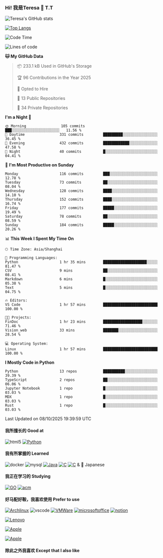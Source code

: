 ### Hi! 我是Teresa 👋 T.T 
![Teresa's GitHub stats](https://badgesystem.vercel.app/api?username=Teresa-CoCo&count_private=true)

[![Top Langs](https://badgesystem.vercel.app/api/top-langs/?username=Teresa-CoCo&count_private=true&layout=compact)](https://github.com/anuraghazra/github-readme-stats)
<!--START_SECTION:waka-->
![Code Time](http://img.shields.io/badge/Code%20Time-44%20hrs%2046%20mins-blue)

![Lines of code](https://img.shields.io/badge/From%20Hello%20World%20I%27ve%20Written-1.0%20million%20lines%20of%20code-blue)

**🐱 My GitHub Data** 

> 📦 233.1 kB Used in GitHub's Storage 
 > 
> 🏆 96 Contributions in the Year 2025
 > 
> 💼 Opted to Hire
 > 
> 📜 13 Public Repositories 
 > 
> 🔑 34 Private Repositories 
 > 
**I'm a Night 🦉** 

```text
🌞 Morning                105 commits         ███░░░░░░░░░░░░░░░░░░░░░░   11.56 % 
🌆 Daytime                331 commits         █████████░░░░░░░░░░░░░░░░   36.45 % 
🌃 Evening                432 commits         ████████████░░░░░░░░░░░░░   47.58 % 
🌙 Night                  40 commits          █░░░░░░░░░░░░░░░░░░░░░░░░   04.41 % 
```
📅 **I'm Most Productive on Sunday** 

```text
Monday                   116 commits         ███░░░░░░░░░░░░░░░░░░░░░░   12.78 % 
Tuesday                  73 commits          ██░░░░░░░░░░░░░░░░░░░░░░░   08.04 % 
Wednesday                128 commits         ████░░░░░░░░░░░░░░░░░░░░░   14.10 % 
Thursday                 152 commits         ████░░░░░░░░░░░░░░░░░░░░░   16.74 % 
Friday                   177 commits         █████░░░░░░░░░░░░░░░░░░░░   19.49 % 
Saturday                 78 commits          ██░░░░░░░░░░░░░░░░░░░░░░░   08.59 % 
Sunday                   184 commits         █████░░░░░░░░░░░░░░░░░░░░   20.26 % 
```


📊 **This Week I Spent My Time On** 

```text
🕑︎ Time Zone: Asia/Shanghai

💬 Programming Languages: 
Python                   1 hr 35 mins        ████████████████████░░░░░   81.47 % 
CSV                      9 mins              ██░░░░░░░░░░░░░░░░░░░░░░░   08.41 % 
Markdown                 6 mins              █░░░░░░░░░░░░░░░░░░░░░░░░   05.38 % 
Text                     5 mins              █░░░░░░░░░░░░░░░░░░░░░░░░   04.75 % 

🔥 Editors: 
VS Code                  1 hr 57 mins        █████████████████████████   100.00 % 

🐱‍💻 Projects: 
FinDoc                   1 hr 23 mins        ██████████████████░░░░░░░   71.46 % 
Vision_web               33 mins             ███████░░░░░░░░░░░░░░░░░░   28.54 % 

💻 Operating System: 
Linux                    1 hr 57 mins        █████████████████████████   100.00 % 
```

**I Mostly Code in Python** 

```text
Python                   13 repos            ██████████░░░░░░░░░░░░░░░   39.39 % 
TypeScript               2 repos             ██░░░░░░░░░░░░░░░░░░░░░░░   06.06 % 
Jupyter Notebook         1 repo              █░░░░░░░░░░░░░░░░░░░░░░░░   03.03 % 
MDX                      1 repo              █░░░░░░░░░░░░░░░░░░░░░░░░   03.03 % 
Rust                     1 repo              █░░░░░░░░░░░░░░░░░░░░░░░░   03.03 % 
```




 Last Updated on 08/10/2025 19:39:59 UTC
<!--END_SECTION:waka-->

#### 我所擅长的 Good at

![html5](https://img.shields.io/badge/HTML5-E34F26?style=for-the-badge&logo=html5&logoColor=white)
<a href='https://github.com/shivamkapasia0' target="_blank"><img alt='Python' src='https://img.shields.io/badge/Python-100000?style=for-the-badge&logo=Python&logoColor=white&labelColor=black&color=black'/></a>

#### 我有所掌握的 Learned

![docker](https://img.shields.io/badge/docker-%230db7ed.svg?style=for-the-badge&logo=docker&logoColor=white)
![mysql](https://img.shields.io/badge/MySQL-00000F?style=for-the-badge&logo=mysql&logoColor=white)
<a href='https://github.com/shivamkapasia0' target="_blank"><img alt='Java' src='https://img.shields.io/badge/Java-100000?style=for-the-badge&logo=java&logoColor=white&labelColor=black&color=black'/></a>
<a href='https://github.com/shivamkapasia0' target="_blank"><img alt='C' src='https://img.shields.io/badge/C-100000?style=for-the-badge&logo=C&logoColor=white&labelColor=black&color=black'/></a>
<a href='https://github.com/shivamkapasia0' target="_blank"><img alt='C' src='https://img.shields.io/badge/C++-100000?style=for-the-badge&logo=C&logoColor=white&labelColor=black&color=black'/></a>
&  🗾 Japanese

#### 我正在学习的 Studying

<a href='https://github.com/shivamkapasia0' target="_blank"><img alt='GO' src='https://img.shields.io/badge/GOLang-100000?style=for-the-badge&logo=GO&logoColor=white&labelColor=black&color=black'/></a>
<a href='https://github.com/shivamkapasia0' target="_blank"><img alt='acm' src='https://img.shields.io/badge/ACM-100000?style=for-the-badge&logo=acm&logoColor=white&labelColor=black&color=black'/></a>

#### 好马配好鞍，我喜欢使用 Prefer to use
<a href='https://github.com/shivamkapasia0' target="_blank"><img alt='Archlinux' src='https://img.shields.io/badge/Arch-100000?style=for-the-badge&logo=Archlinux&logoColor=white&labelColor=black&color=black'/></a>
![vscode](https://img.shields.io/badge/Visual_Studio_Code-0078D4?style=for-the-badge&logo=visual%20studio%20code&logoColor=white)
<a href='https://github.com/shivamkapasia0' target="_blank"><img alt='VMWare' src='https://img.shields.io/badge/VMware-100000?style=for-the-badge&logo=VMWare&logoColor=white&labelColor=black&color=black'/></a>
<a href='https://github.com/shivamkapasia0' target="_blank"><img alt='microsoftoffice' src='https://img.shields.io/badge/Office_365-100000?style=for-the-badge&logo=microsoftoffice&logoColor=white&labelColor=black&color=black'/></a>
<a href='https://github.com/shivamkapasia0' target="_blank"><img alt='notion' src='https://img.shields.io/badge/Notion-100000?style=for-the-badge&logo=notion&logoColor=white&labelColor=black&color=black'/></a>

<a href='https://github.com/shivamkapasia0' target="_blank"><img alt='Lenovo' src='https://img.shields.io/badge/Thinkbook16p_2023-100000?style=for-the-badge&logo=Lenovo&logoColor=white&labelColor=black&color=black'/></a>

<a href='https://github.com/shivamkapasia0' target="_blank"><img alt='Apple' src='https://img.shields.io/badge/iPhone14_PM-100000?style=for-the-badge&logo=Apple&logoColor=white&labelColor=black&color=black'/></a>

<a href='https://github.com/shivamkapasia0' target="_blank"><img alt='Apple' src='https://img.shields.io/badge/iPad_Pro_2022-100000?style=for-the-badge&logo=Apple&logoColor=white&labelColor=black&color=black'/></a>
#### 除此之外我喜欢 Except that I also like
<a href='https://github.com/shivamkapasia0' target="_blank"><img alt='' src='https://img.shields.io/badge/CS2-100000?style=for-the-badge&logo=&logoColor=white&labelColor=black&color=009EFF'/></a>
<a href='https://github.com/shivamkapasia0' target="_blank"><img alt='' src='https://img.shields.io/badge/Anime-100000?style=for-the-badge&logo=&logoColor=white&labelColor=black&color=009EFF'/></a>
<a href='https://github.com/shivamkapasia0' target="_blank"><img alt='' src='https://img.shields.io/badge/Nier：Automata-100000?style=for-the-badge&logo=&logoColor=white&labelColor=black&color=009EFF'/></a>
